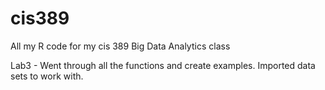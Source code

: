 # cis389
All my R code for my cis 389 Big Data Analytics class

Lab3 - Went through all the functions and create examples. Imported data sets to work with.
